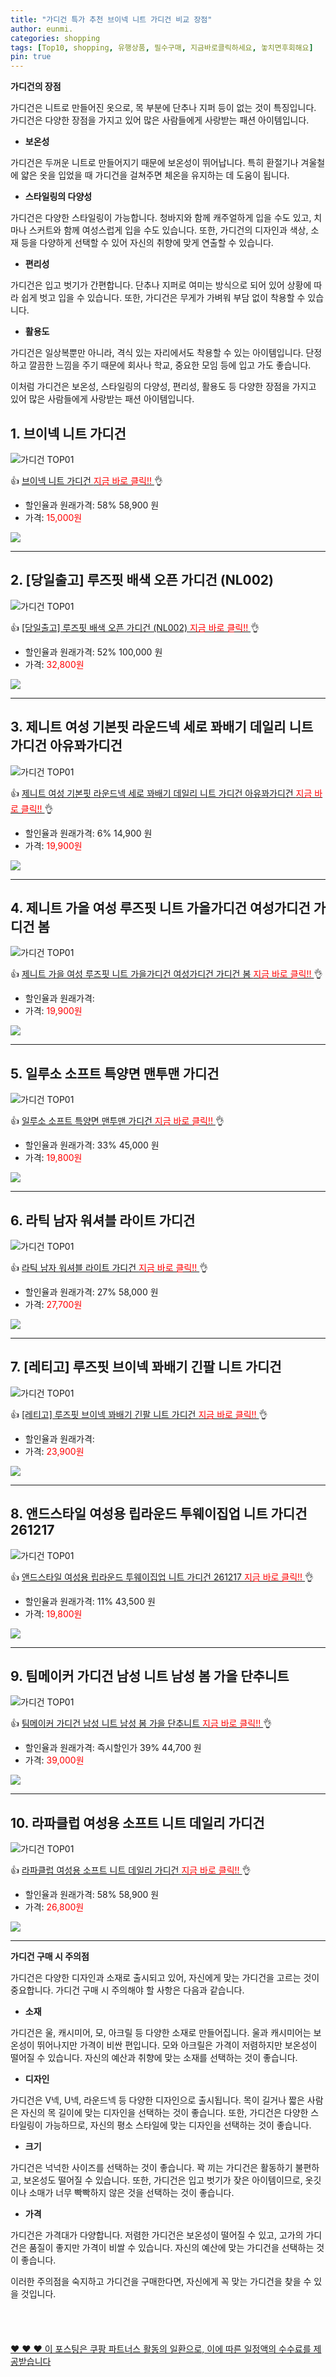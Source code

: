 ```yaml
---
title: "가디건 특가 추천 브이넥 니트 가디건 비교 장점"
author: eunmi.
categories: shopping
tags: [Top10, shopping, 유행상품, 필수구매, 지금바로클릭하세요, 놓치면후회해요]
pin: true
---
```

**가디건의 장점**

가디건은 니트로 만들어진 옷으로, 목 부분에 단추나 지퍼 등이 없는 것이 특징입니다. 가디건은 다양한 장점을 가지고 있어 많은 사람들에게 사랑받는 패션 아이템입니다.

* **보온성**

가디건은 두꺼운 니트로 만들어지기 때문에 보온성이 뛰어납니다. 특히 환절기나 겨울철에 얇은 옷을 입었을 때 가디건을 걸쳐주면 체온을 유지하는 데 도움이 됩니다.

* **스타일링의 다양성**

가디건은 다양한 스타일링이 가능합니다. 청바지와 함께 캐주얼하게 입을 수도 있고, 치마나 스커트와 함께 여성스럽게 입을 수도 있습니다. 또한, 가디건의 디자인과 색상, 소재 등을 다양하게 선택할 수 있어 자신의 취향에 맞게 연출할 수 있습니다.

* **편리성**

가디건은 입고 벗기가 간편합니다. 단추나 지퍼로 여미는 방식으로 되어 있어 상황에 따라 쉽게 벗고 입을 수 있습니다. 또한, 가디건은 무게가 가벼워 부담 없이 착용할 수 있습니다.

* **활용도**

가디건은 일상복뿐만 아니라, 격식 있는 자리에서도 착용할 수 있는 아이템입니다. 단정하고 깔끔한 느낌을 주기 때문에 회사나 학교, 중요한 모임 등에 입고 가도 좋습니다.

이처럼 가디건은 보온성, 스타일링의 다양성, 편리성, 활용도 등 다양한 장점을 가지고 있어 많은 사람들에게 사랑받는 패션 아이템입니다.

   

## 1. 브이넥 니트 가디건

![가디건 TOP01](https://thumbnail7.coupangcdn.com/thumbnails/remote/230x230ex/image/vendor_inventory/5c9c/cc83cd04f405da693f21a37689f88fad139911685f6083a1b45231f219d6.jpg)


👍 [브이넥 니트 가디건 <font color=red> 지금 바로 클릭!! </font> ](https://link.coupang.com/re/AFFSDP?lptag=AF3617701&subid=GithubCoopas&pageKey=6314824290&traceid=V0-153&itemId=13127673704&vendorItemId=80386620548) 👌 


- 할인율과 원래가격: 58%  58,900   원
- 가격: <span style='color:red'>15,000원</span>

[![](/discount_price.png)](https://link.coupang.com/re/AFFSDP?lptag=AF3617701&subid=GithubCoopas&pageKey=6314824290&traceid=V0-153&itemId=13127673704&vendorItemId=80386620548)

---


   

## 2. [당일출고] 루즈핏 배색 오픈 가디건 (NL002)

![가디건 TOP01](https://thumbnail9.coupangcdn.com/thumbnails/remote/230x230ex/image/vendor_inventory/2d44/9d50fb41f3c114fb6183a1163e17009cfb48bcb3e454d3a951d5c961dcd3.jpg)


👍 [[당일출고] 루즈핏 배색 오픈 가디건 (NL002) <font color=red> 지금 바로 클릭!! </font> ](https://link.coupang.com/re/AFFSDP?lptag=AF3617701&subid=GithubCoopas&pageKey=198373781&traceid=V0-153&itemId=572889521&vendorItemId=4531844193) 👌 


- 할인율과 원래가격: 52%  100,000   원
- 가격: <span style='color:red'>32,800원</span>

[![](/discount_price.png)](https://link.coupang.com/re/AFFSDP?lptag=AF3617701&subid=GithubCoopas&pageKey=198373781&traceid=V0-153&itemId=572889521&vendorItemId=4531844193)

---


   

## 3. 제니트 여성 기본핏 라운드넥 세로 꽈배기 데일리 니트 가디건 아유꽈가디건

![가디건 TOP01](https://thumbnail6.coupangcdn.com/thumbnails/remote/230x230ex/image/vendor_inventory/57a9/f16d4a3060e5d6474eb0f1f3b11112a9b74d5bcdbd6a596df0fed5b6613b.jpg)


👍 [제니트 여성 기본핏 라운드넥 세로 꽈배기 데일리 니트 가디건 아유꽈가디건 <font color=red> 지금 바로 클릭!! </font> ](https://link.coupang.com/re/AFFSDP?lptag=AF3617701&subid=GithubCoopas&pageKey=7101543316&traceid=V0-153&itemId=17728305542&vendorItemId=84970716203) 👌 


- 할인율과 원래가격: 6%  14,900   원
- 가격: <span style='color:red'>19,900원</span>

[![](/discount_price.png)](https://link.coupang.com/re/AFFSDP?lptag=AF3617701&subid=GithubCoopas&pageKey=7101543316&traceid=V0-153&itemId=17728305542&vendorItemId=84970716203)

---


   

## 4. 제니트 가을 여성 루즈핏 니트 가을가디건 여성가디건 가디건 봄

![가디건 TOP01](https://thumbnail7.coupangcdn.com/thumbnails/remote/230x230ex/image/vendor_inventory/faf7/b071767e549524fb23401f1608e012642e146447e3ef1af9e667b0d75a0d.jpg)


👍 [제니트 가을 여성 루즈핏 니트 가을가디건 여성가디건 가디건 봄 <font color=red> 지금 바로 클릭!! </font> ](https://link.coupang.com/re/AFFSDP?lptag=AF3617701&subid=GithubCoopas&pageKey=1251240423&traceid=V0-153&itemId=2250556353&vendorItemId=80197857997) 👌 


- 할인율과 원래가격: 
- 가격: <span style='color:red'>19,900원</span>

[![](/discount_price.png)](https://link.coupang.com/re/AFFSDP?lptag=AF3617701&subid=GithubCoopas&pageKey=1251240423&traceid=V0-153&itemId=2250556353&vendorItemId=80197857997)

---


   

## 5. 일루소 소프트 특양면 맨투맨 가디건

![가디건 TOP01](https://thumbnail9.coupangcdn.com/thumbnails/remote/230x230ex/image/vendor_inventory/e6e8/9d723c85d11035c9d7eb2f6f066a0ba9c67e3aab8ce9d2c35e32588cd1f1.jpg)


👍 [일루소 소프트 특양면 맨투맨 가디건 <font color=red> 지금 바로 클릭!! </font> ](https://link.coupang.com/re/AFFSDP?lptag=AF3617701&subid=GithubCoopas&pageKey=6285674093&traceid=V0-153&itemId=12927079571&vendorItemId=80199760560) 👌 


- 할인율과 원래가격: 33%  45,000   원
- 가격: <span style='color:red'>19,800원</span>

[![](/discount_price.png)](https://link.coupang.com/re/AFFSDP?lptag=AF3617701&subid=GithubCoopas&pageKey=6285674093&traceid=V0-153&itemId=12927079571&vendorItemId=80199760560)

---


   

## 6. 라틱 남자 워셔블 라이트 가디건

![가디건 TOP01](https://thumbnail10.coupangcdn.com/thumbnails/remote/230x230ex/image/vendor_inventory/8cf2/7ea543f3df6d0e94adc4d9bb44abedb43320806990813d4d168c7dc3f36f.jpg)


👍 [라틱 남자 워셔블 라이트 가디건 <font color=red> 지금 바로 클릭!! </font> ](https://link.coupang.com/re/AFFSDP?lptag=AF3617701&subid=GithubCoopas&pageKey=6961216452&traceid=V0-153&itemId=16947589160&vendorItemId=85170002083) 👌 


- 할인율과 원래가격: 27%  58,000   원
- 가격: <span style='color:red'>27,700원</span>

[![](/discount_price.png)](https://link.coupang.com/re/AFFSDP?lptag=AF3617701&subid=GithubCoopas&pageKey=6961216452&traceid=V0-153&itemId=16947589160&vendorItemId=85170002083)

---


   

## 7. [레티고] 루즈핏 브이넥 꽈배기 긴팔 니트 가디건

![가디건 TOP01](https://thumbnail10.coupangcdn.com/thumbnails/remote/230x230ex/image/vendor_inventory/ef5d/1b40c61aeff4d5ccb6bdf380a12e8b4386b89c52458dc8ba6865c9c32f1d.JPG)


👍 [[레티고] 루즈핏 브이넥 꽈배기 긴팔 니트 가디건 <font color=red> 지금 바로 클릭!! </font> ](https://link.coupang.com/re/AFFSDP?lptag=AF3617701&subid=GithubCoopas&pageKey=7573367213&traceid=V0-153&itemId=19977366423&vendorItemId=87075729427) 👌 


- 할인율과 원래가격: 
- 가격: <span style='color:red'>23,900원</span>

[![](/discount_price.png)](https://link.coupang.com/re/AFFSDP?lptag=AF3617701&subid=GithubCoopas&pageKey=7573367213&traceid=V0-153&itemId=19977366423&vendorItemId=87075729427)

---


   

## 8. 앤드스타일 여성용 립라운드 투웨이집업 니트 가디건 261217

![가디건 TOP01](https://thumbnail6.coupangcdn.com/thumbnails/remote/230x230ex/image/rs_quotation_api/cawvbn0e/8e524c8951054644a170876513330fed.jpg)


👍 [앤드스타일 여성용 립라운드 투웨이집업 니트 가디건 261217 <font color=red> 지금 바로 클릭!! </font> ](https://link.coupang.com/re/AFFSDP?lptag=AF3617701&subid=GithubCoopas&pageKey=7475837805&traceid=V0-153&itemId=19516892187&vendorItemId=86625622246) 👌 


- 할인율과 원래가격: 11%  43,500   원
- 가격: <span style='color:red'>19,800원</span>

[![](/discount_price.png)](https://link.coupang.com/re/AFFSDP?lptag=AF3617701&subid=GithubCoopas&pageKey=7475837805&traceid=V0-153&itemId=19516892187&vendorItemId=86625622246)

---


   

## 9. 팀메이커 가디건 남성 니트 남성 봄 가을 단추니트

![가디건 TOP01](https://thumbnail9.coupangcdn.com/thumbnails/remote/230x230ex/image/vendor_inventory/6741/3277b50e6c08b56a0b687232253f8b69c10f4c7bb3fc899460dbeb1a8caf.jpg)


👍 [팀메이커 가디건 남성 니트 남성 봄 가을 단추니트 <font color=red> 지금 바로 클릭!! </font> ](https://link.coupang.com/re/AFFSDP?lptag=AF3617701&subid=GithubCoopas&pageKey=7157287295&traceid=V0-153&itemId=18005681732&vendorItemId=85161525307) 👌 


- 할인율과 원래가격: 즉시할인가 39%  44,700   원
- 가격: <span style='color:red'>39,000원</span>

[![](/discount_price.png)](https://link.coupang.com/re/AFFSDP?lptag=AF3617701&subid=GithubCoopas&pageKey=7157287295&traceid=V0-153&itemId=18005681732&vendorItemId=85161525307)

---


   

## 10. 라파클럽 여성용 소프트 니트 데일리 가디건

![가디건 TOP01](https://thumbnail6.coupangcdn.com/thumbnails/remote/230x230ex/image/vendor_inventory/e6ac/df538d381e0830bc6fa7fae652efafc091e6abe11be80b73ae8fddd3883e.jpg)


👍 [라파클럽 여성용 소프트 니트 데일리 가디건 <font color=red> 지금 바로 클릭!! </font> ](https://link.coupang.com/re/AFFSDP?lptag=AF3617701&subid=GithubCoopas&pageKey=7279190762&traceid=V0-153&itemId=18581050424&vendorItemId=85717687835) 👌 


- 할인율과 원래가격: 58%  58,900   원
- 가격: <span style='color:red'>26,800원</span>

[![](/discount_price.png)](https://link.coupang.com/re/AFFSDP?lptag=AF3617701&subid=GithubCoopas&pageKey=7279190762&traceid=V0-153&itemId=18581050424&vendorItemId=85717687835)

---
**가디건 구매 시 주의점**

가디건은 다양한 디자인과 소재로 출시되고 있어, 자신에게 맞는 가디건을 고르는 것이 중요합니다. 가디건 구매 시 주의해야 할 사항은 다음과 같습니다.

* **소재**

가디건은 울, 캐시미어, 모, 아크릴 등 다양한 소재로 만들어집니다. 울과 캐시미어는 보온성이 뛰어나지만 가격이 비싼 편입니다. 모와 아크릴은 가격이 저렴하지만 보온성이 떨어질 수 있습니다. 자신의 예산과 취향에 맞는 소재를 선택하는 것이 좋습니다.

* **디자인**

가디건은 V넥, U넥, 라운드넥 등 다양한 디자인으로 출시됩니다. 목이 길거나 짧은 사람은 자신의 목 길이에 맞는 디자인을 선택하는 것이 좋습니다. 또한, 가디건은 다양한 스타일링이 가능하므로, 자신의 평소 스타일에 맞는 디자인을 선택하는 것이 좋습니다.

* **크기**

가디건은 넉넉한 사이즈를 선택하는 것이 좋습니다. 꽉 끼는 가디건은 활동하기 불편하고, 보온성도 떨어질 수 있습니다. 또한, 가디건은 입고 벗기가 잦은 아이템이므로, 옷깃이나 소매가 너무 빡빡하지 않은 것을 선택하는 것이 좋습니다.

* **가격**

가디건은 가격대가 다양합니다. 저렴한 가디건은 보온성이 떨어질 수 있고, 고가의 가디건은 품질이 좋지만 가격이 비쌀 수 있습니다. 자신의 예산에 맞는 가디건을 선택하는 것이 좋습니다.

이러한 주의점을 숙지하고 가디건을 구매한다면, 자신에게 꼭 맞는 가디건을 찾을 수 있을 것입니다.<br><br><br><br><br> [ ❤ ❤ ❤ 이 포스팅은 쿠팡 파트너스 활동의 일환으로, 이에 따른 일정액의 수수료를 제공받습니다](https://link.coupang.com/a/bcEFyh)